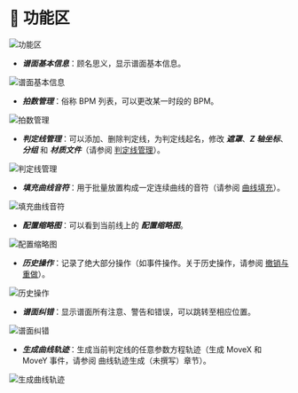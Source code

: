 # 🌟 功能区

![功能区](/assets/imgs/contents/功能区.avif)

- ***谱面基本信息***：顾名思义，显示谱面基本信息。

![谱面基本信息](/assets/imgs/contents/谱面基本信息.avif)

- ***拍数管理***：俗称 BPM 列表，可以更改某一时段的 BPM。

![拍数管理](/assets/imgs/contents/拍数管理.avif)

- ***判定线管理***：可以添加、删除判定线，为判定线起名，修改 ***遮罩***、***Z 轴坐标***、***分组*** 和 ***材质文件***（请参阅 [判定线管理](../charting/line-management.md)）。

![判定线管理](/assets/imgs/contents/判定线管理.avif)

- ***填充曲线音符***：用于批量放置构成一定连续曲线的音符（请参阅 [曲线填充](../charting/curve-fill-notes.md)）。

![填充曲线音符](/assets/imgs/contents/填充曲线音符.avif)

- ***配置缩略图***：可以看到当前线上的 ***配置缩略图***。

![配置缩略图](/assets/imgs/contents/配置缩略图.avif)

- ***历史操作***：记录了绝大部分操作（如事件操作。关于历史操作，请参阅 [撤销与重做](../charting/undo-and-redo.md)）。

![历史操作](/assets/imgs/contents/历史操作.avif)

- ***谱面纠错***：显示谱面所有注意、警告和错误，可以跳转至相应位置。

![谱面纠错](/assets/imgs/contents/谱面纠错.avif)

- ***生成曲线轨迹***：生成当前判定线的任意参数方程轨迹（生成 MoveX 和 MoveY 事件，请参阅 曲线轨迹生成（未撰写）章节）。

![生成曲线轨迹](/assets/imgs/contents/生成曲线轨迹.avif)
